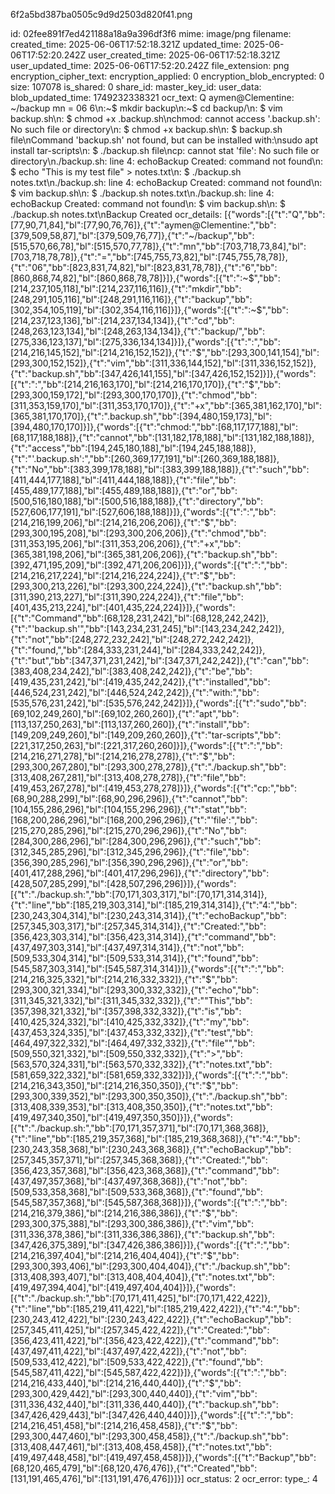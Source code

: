 6f2a5bd387ba0505c9d9d2503d820f41.png

id: 02fee891f7ed421188a18a9a396df3f6
mime: image/png
filename: 
created_time: 2025-06-06T17:52:18.321Z
updated_time: 2025-06-06T17:52:20.242Z
user_created_time: 2025-06-06T17:52:18.321Z
user_updated_time: 2025-06-06T17:52:20.242Z
file_extension: png
encryption_cipher_text: 
encryption_applied: 0
encryption_blob_encrypted: 0
size: 107078
is_shared: 0
share_id: 
master_key_id: 
user_data: 
blob_updated_time: 1749232338321
ocr_text: Q aymen@Clementine: ~/backup mn = 06 6\n:~$ mkdir backup\n:~$ cd backup/\n: $ vim backup.sh\n: $ chmod +x .backup.sh\nchmod: cannot access '.backup.sh': No such file or directory\n: $ chmod +x backup.sh\n: $ backup.sh file\nCommand 'backup.sh' not found, but can be installed with:\nsudo apt install tar-scripts\n: $ ./backup.sh file\ncp: cannot stat 'file': No such file or directory\n./backup.sh: line 4: echoBackup Created: command not found\n: $ echo "This is my test file" > notes.txt\n: $ ./backup.sh notes.txt\n./backup.sh: line 4: echoBackup Created: command not found\n: $ vim backup.sh\n: $ ./backup.sh notes.txt\n./backup.sh: line 4: echoBackup Created: command not found\n: $ vim backup.sh\n: $ ./backup.sh notes.txt\nBackup Created
ocr_details: [{"words":[{"t":"Q","bb":[77,90,71,84],"bl":[77,90,76,76]},{"t":"aymen@Clementine:","bb":[379,509,58,87],"bl":[379,509,76,77]},{"t":"~/backup","bb":[515,570,66,78],"bl":[515,570,77,78]},{"t":"mn","bb":[703,718,73,84],"bl":[703,718,78,78]},{"t":"=","bb":[745,755,73,82],"bl":[745,755,78,78]},{"t":"06","bb":[823,831,74,82],"bl":[823,831,78,78]},{"t":"6","bb":[860,868,74,82],"bl":[860,868,78,78]}]},{"words":[{"t":":~$","bb":[214,237,105,118],"bl":[214,237,116,116]},{"t":"mkdir","bb":[248,291,105,116],"bl":[248,291,116,116]},{"t":"backup","bb":[302,354,105,119],"bl":[302,354,116,116]}]},{"words":[{"t":":~$","bb":[214,237,123,136],"bl":[214,237,134,134]},{"t":"cd","bb":[248,263,123,134],"bl":[248,263,134,134]},{"t":"backup/","bb":[275,336,123,137],"bl":[275,336,134,134]}]},{"words":[{"t":":","bb":[214,216,145,152],"bl":[214,216,152,152]},{"t":"$","bb":[293,300,141,154],"bl":[293,300,152,152]},{"t":"vim","bb":[311,336,144,152],"bl":[311,336,152,152]},{"t":"backup.sh","bb":[347,426,141,155],"bl":[347,426,152,152]}]},{"words":[{"t":":","bb":[214,216,163,170],"bl":[214,216,170,170]},{"t":"$","bb":[293,300,159,172],"bl":[293,300,170,170]},{"t":"chmod","bb":[311,353,159,170],"bl":[311,353,170,170]},{"t":"+x","bb":[365,381,162,170],"bl":[365,381,170,170]},{"t":".backup.sh","bb":[394,480,159,173],"bl":[394,480,170,170]}]},{"words":[{"t":"chmod:","bb":[68,117,177,188],"bl":[68,117,188,188]},{"t":"cannot","bb":[131,182,178,188],"bl":[131,182,188,188]},{"t":"access","bb":[194,245,180,188],"bl":[194,245,188,188]},{"t":"'.backup.sh':","bb":[260,369,177,191],"bl":[260,369,188,188]},{"t":"No","bb":[383,399,178,188],"bl":[383,399,188,188]},{"t":"such","bb":[411,444,177,188],"bl":[411,444,188,188]},{"t":"file","bb":[455,489,177,188],"bl":[455,489,188,188]},{"t":"or","bb":[500,516,180,188],"bl":[500,516,188,188]},{"t":"directory","bb":[527,606,177,191],"bl":[527,606,188,188]}]},{"words":[{"t":":","bb":[214,216,199,206],"bl":[214,216,206,206]},{"t":"$","bb":[293,300,195,208],"bl":[293,300,206,206]},{"t":"chmod","bb":[311,353,195,206],"bl":[311,353,206,206]},{"t":"+x","bb":[365,381,198,206],"bl":[365,381,206,206]},{"t":"backup.sh","bb":[392,471,195,209],"bl":[392,471,206,206]}]},{"words":[{"t":":","bb":[214,216,217,224],"bl":[214,216,224,224]},{"t":"$","bb":[293,300,213,226],"bl":[293,300,224,224]},{"t":"backup.sh","bb":[311,390,213,227],"bl":[311,390,224,224]},{"t":"file","bb":[401,435,213,224],"bl":[401,435,224,224]}]},{"words":[{"t":"Command","bb":[68,128,231,242],"bl":[68,128,242,242]},{"t":"'backup.sh'","bb":[143,234,231,245],"bl":[143,234,242,242]},{"t":"not","bb":[248,272,232,242],"bl":[248,272,242,242]},{"t":"found,","bb":[284,333,231,244],"bl":[284,333,242,242]},{"t":"but","bb":[347,371,231,242],"bl":[347,371,242,242]},{"t":"can","bb":[383,408,234,242],"bl":[383,408,242,242]},{"t":"be","bb":[419,435,231,242],"bl":[419,435,242,242]},{"t":"installed","bb":[446,524,231,242],"bl":[446,524,242,242]},{"t":"with:","bb":[535,576,231,242],"bl":[535,576,242,242]}]},{"words":[{"t":"sudo","bb":[69,102,249,260],"bl":[69,102,260,260]},{"t":"apt","bb":[113,137,250,263],"bl":[113,137,260,260]},{"t":"install","bb":[149,209,249,260],"bl":[149,209,260,260]},{"t":"tar-scripts","bb":[221,317,250,263],"bl":[221,317,260,260]}]},{"words":[{"t":":","bb":[214,216,271,278],"bl":[214,216,278,278]},{"t":"$","bb":[293,300,267,280],"bl":[293,300,278,278]},{"t":"./backup.sh","bb":[313,408,267,281],"bl":[313,408,278,278]},{"t":"file","bb":[419,453,267,278],"bl":[419,453,278,278]}]},{"words":[{"t":"cp:","bb":[68,90,288,299],"bl":[68,90,296,296]},{"t":"cannot","bb":[104,155,286,296],"bl":[104,155,296,296]},{"t":"stat","bb":[168,200,286,296],"bl":[168,200,296,296]},{"t":"'file':","bb":[215,270,285,296],"bl":[215,270,296,296]},{"t":"No","bb":[284,300,286,296],"bl":[284,300,296,296]},{"t":"such","bb":[312,345,285,296],"bl":[312,345,296,296]},{"t":"file","bb":[356,390,285,296],"bl":[356,390,296,296]},{"t":"or","bb":[401,417,288,296],"bl":[401,417,296,296]},{"t":"directory","bb":[428,507,285,299],"bl":[428,507,296,296]}]},{"words":[{"t":"./backup.sh:","bb":[70,171,303,317],"bl":[70,171,314,314]},{"t":"line","bb":[185,219,303,314],"bl":[185,219,314,314]},{"t":"4:","bb":[230,243,304,314],"bl":[230,243,314,314]},{"t":"echoBackup","bb":[257,345,303,317],"bl":[257,345,314,314]},{"t":"Created:","bb":[356,423,303,314],"bl":[356,423,314,314]},{"t":"command","bb":[437,497,303,314],"bl":[437,497,314,314]},{"t":"not","bb":[509,533,304,314],"bl":[509,533,314,314]},{"t":"found","bb":[545,587,303,314],"bl":[545,587,314,314]}]},{"words":[{"t":":","bb":[214,216,325,332],"bl":[214,216,332,332]},{"t":"$","bb":[293,300,321,334],"bl":[293,300,332,332]},{"t":"echo","bb":[311,345,321,332],"bl":[311,345,332,332]},{"t":"\"This","bb":[357,398,321,332],"bl":[357,398,332,332]},{"t":"is","bb":[410,425,324,332],"bl":[410,425,332,332]},{"t":"my","bb":[437,453,324,335],"bl":[437,453,332,332]},{"t":"test","bb":[464,497,322,332],"bl":[464,497,332,332]},{"t":"file\"","bb":[509,550,321,332],"bl":[509,550,332,332]},{"t":">","bb":[563,570,324,331],"bl":[563,570,332,332]},{"t":"notes.txt","bb":[581,659,322,332],"bl":[581,659,332,332]}]},{"words":[{"t":":","bb":[214,216,343,350],"bl":[214,216,350,350]},{"t":"$","bb":[293,300,339,352],"bl":[293,300,350,350]},{"t":"./backup.sh","bb":[313,408,339,353],"bl":[313,408,350,350]},{"t":"notes.txt","bb":[419,497,340,350],"bl":[419,497,350,350]}]},{"words":[{"t":"./backup.sh:","bb":[70,171,357,371],"bl":[70,171,368,368]},{"t":"line","bb":[185,219,357,368],"bl":[185,219,368,368]},{"t":"4:","bb":[230,243,358,368],"bl":[230,243,368,368]},{"t":"echoBackup","bb":[257,345,357,371],"bl":[257,345,368,368]},{"t":"Created:","bb":[356,423,357,368],"bl":[356,423,368,368]},{"t":"command","bb":[437,497,357,368],"bl":[437,497,368,368]},{"t":"not","bb":[509,533,358,368],"bl":[509,533,368,368]},{"t":"found","bb":[545,587,357,368],"bl":[545,587,368,368]}]},{"words":[{"t":":","bb":[214,216,379,386],"bl":[214,216,386,386]},{"t":"$","bb":[293,300,375,388],"bl":[293,300,386,386]},{"t":"vim","bb":[311,336,378,386],"bl":[311,336,386,386]},{"t":"backup.sh","bb":[347,426,375,389],"bl":[347,426,386,386]}]},{"words":[{"t":":","bb":[214,216,397,404],"bl":[214,216,404,404]},{"t":"$","bb":[293,300,393,406],"bl":[293,300,404,404]},{"t":"./backup.sh","bb":[313,408,393,407],"bl":[313,408,404,404]},{"t":"notes.txt","bb":[419,497,394,404],"bl":[419,497,404,404]}]},{"words":[{"t":"./backup.sh:","bb":[70,171,411,425],"bl":[70,171,422,422]},{"t":"line","bb":[185,219,411,422],"bl":[185,219,422,422]},{"t":"4:","bb":[230,243,412,422],"bl":[230,243,422,422]},{"t":"echoBackup","bb":[257,345,411,425],"bl":[257,345,422,422]},{"t":"Created:","bb":[356,423,411,422],"bl":[356,423,422,422]},{"t":"command","bb":[437,497,411,422],"bl":[437,497,422,422]},{"t":"not","bb":[509,533,412,422],"bl":[509,533,422,422]},{"t":"found","bb":[545,587,411,422],"bl":[545,587,422,422]}]},{"words":[{"t":":","bb":[214,216,433,440],"bl":[214,216,440,440]},{"t":"$","bb":[293,300,429,442],"bl":[293,300,440,440]},{"t":"vim","bb":[311,336,432,440],"bl":[311,336,440,440]},{"t":"backup.sh","bb":[347,426,429,443],"bl":[347,426,440,440]}]},{"words":[{"t":":","bb":[214,216,451,458],"bl":[214,216,458,458]},{"t":"$","bb":[293,300,447,460],"bl":[293,300,458,458]},{"t":"./backup.sh","bb":[313,408,447,461],"bl":[313,408,458,458]},{"t":"notes.txt","bb":[419,497,448,458],"bl":[419,497,458,458]}]},{"words":[{"t":"Backup","bb":[68,120,465,479],"bl":[68,120,476,476]},{"t":"Created","bb":[131,191,465,476],"bl":[131,191,476,476]}]}]
ocr_status: 2
ocr_error: 
type_: 4